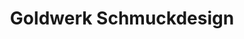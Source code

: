 ---
title: "Goldwerk Schmuckdesign"
url: /schwaebisch-hall/goldwerk-schmuckdesign/
shop: Schmuck
---